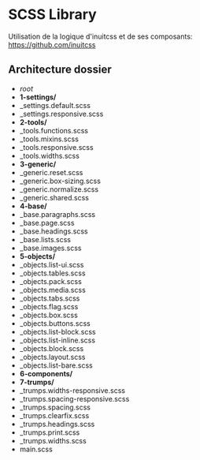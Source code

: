 # SCSS Library

Utilisation de la logique d'inuitcss et de ses composants: https://github.com/inuitcss


## Architecture dossier 

 - *root*
  - **1-settings/**
   - _settings.default.scss
   - _settings.responsive.scss
  - **2-tools/**
   - _tools.functions.scss 
   - _tools.mixins.scss 
   - _tools.responsive.scss
   - _tools.widths.scss
  - **3-generic/**
   - _generic.reset.scss
   - _generic.box-sizing.scss
   - _generic.normalize.scss
   - _generic.shared.scss
  - **4-base/**
   - _base.paragraphs.scss
   - _base.page.scss
   - _base.headings.scss
   - _base.lists.scss
   - _base.images.scss
  - **5-objects/**
   - _objects.list-ui.scss
   - _objects.tables.scss
   - _objects.pack.scss
   - _objects.media.scss
   - _objects.tabs.scss
   - _objects.flag.scss
   - _objects.box.scss
   - _objects.buttons.scss
   - _objects.list-block.scss
   - _objects.list-inline.scss
   - _objects.block.scss
   - _objects.layout.scss
   - _objects.list-bare.scss
  - **6-components/**
  - **7-trumps/**
   - _trumps.widths-responsive.scss
   - _trumps.spacing-responsive.scss
   - _trumps.spacing.scss
   - _trumps.clearfix.scss
   - _trumps.headings.scss
   - _trumps.print.scss
   - _trumps.widths.scss
  - main.scss
